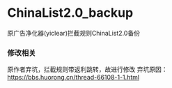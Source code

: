 # ChinaList2.0_backup
原广告净化器(yiclear)拦截规则ChinaList2.0备份
### 修改相关
原作者弃坑，拦截规则带返利跳转，故进行修改
 弃坑原因：https://bbs.huorong.cn/thread-66108-1-1.html
